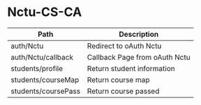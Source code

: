 # Nctu-CS-CA


| Path | Description |
| --------- | ------ |
| auth/Nctu | Redirect to oAuth Nctu|
| auth/Nctu/callback | Callback Page from oAuth Nctu|
| students/profile | Return student information |
| students/courseMap | Return course map |
| students/coursePass | Return course passed |

